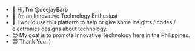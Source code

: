 - 👋 Hi, I’m @deejayBarb
- 👀 I’m an Innovative Technology Enthusiast
- 🤗 I would use this platform to help or give some insights / codes / electronics designs about technology.
- 😊 My goal is to promote Innovative Technology here in the Philippines.
- 😇 Thank You :)

<!---
deejayBarb/deejayBarb is a ✨ special ✨ repository because its `README.md` (this file) appears on your GitHub profile.
You can click the Preview link to take a look at your changes.
--->
